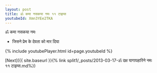 ```yaml
---
layout: post
title: ॐ कमा नसकया नमः ११ टाइम्स
youtubeId: Xmn3YEe2TKA
---
```

 
 
 ॐ कमा नसकया नमः  
 
 -  जिसने प्रेम के देवता को मार दिया 
 
  
 
  
 
 
 
 
 
 


{% include youtubePlayer.html id=page.youtubeId %}
 
[Next]({{ site.baseurl }}{% link  split1/_posts/2013-03-17-ॐ दक्ष यागापहारिने नमः ११ टाइम्स.md%})
 
